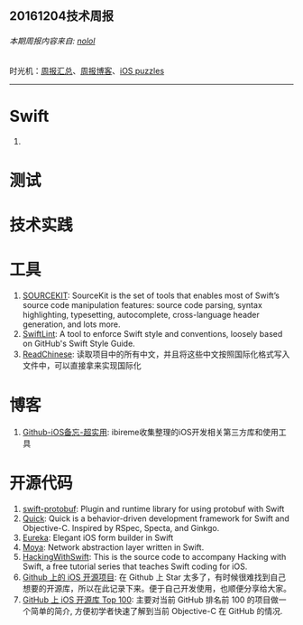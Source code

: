 
## 20161204技术周报

###### 本期周报内容来自: [nolol](https://github.com/nolol)

时光机：[周报汇总](https://github.com/BaiduHiDeviOS/iOS-Tech-Weekly)、[周报博客](http://baiduhidevios.github.io/)、[iOS puzzles](https://github.com/BaiduHiDeviOS/iOS-puzzles)

---

# Swift
1. 

# 测试

# 技术实践

# 工具
1. [SOURCEKIT](http://www.jpsim.com/uncovering-sourcekit/): SourceKit is the set of tools that enables most of Swift’s source code manipulation features: source code parsing, syntax highlighting, typesetting, autocomplete, cross-language header generation, and lots more.
2. [SwiftLint](https://github.com/realm/SwiftLint): A tool to enforce Swift style and conventions, loosely based on GitHub's Swift Style Guide.
3. [ReadChinese](https://github.com/ashen-zhao/ReadChinese): 读取项目中的所有中文，并且将这些中文按照国际化格式写入文件中，可以直接拿来实现国际化

# 博客
1. [Github-iOS备忘-超实用](http://github.ibireme.com/github/list/ios/): ibireme收集整理的iOS开发相关第三方库和使用工具

# 开源代码
1. [swift-protobuf](https://github.com/apple/swift-protobuf): Plugin and runtime library for using protobuf with Swift
2. [Quick](https://github.com/Quick/Quick): Quick is a behavior-driven development framework for Swift and Objective-C. Inspired by RSpec, Specta, and Ginkgo.
3. [Eureka](https://github.com/xmartlabs/Eureka): Elegant iOS form builder in Swift
4. [Moya](https://github.com/Moya/Moya): Network abstraction layer written in Swift.
5. [HackingWithSwift](https://github.com/twostraws/HackingWithSwift): This is the source code to accompany Hacking with Swift, a free tutorial series that teaches Swift coding for iOS.
6. [Github 上的 iOS 开源项目](http://ios.jobbole.com/84684/?utm_source=blog.jobbole.com&utm_medium=relatedPosts): 在 Github 上 Star 太多了，有时候很难找到自己想要的开源库，所以在此记录下来。便于自己开发使用，也顺便分享给大家。
7. [GitHub 上 iOS 开源库 Top 100](http://ios.jobbole.com/84388/): 主要对当前 GitHub 排名前 100 的项目做一个简单的简介, 方便初学者快速了解到当前 Objective-C 在 GitHub 的情况.